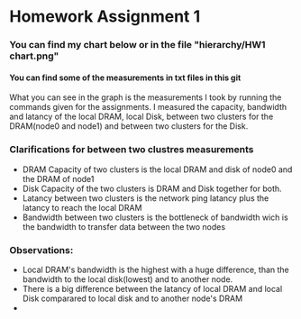 # Homework Assignment 1

### You can find my chart below or in the file "hierarchy/HW1 chart.png"
#### You can find some of the measurements in txt files in this git

What you can see in the graph is the measurements I took by running the commands given for the assignments.
I measured the capacity, bandwidth and latancy of the local DRAM, local Disk, between two clusters for the DRAM(node0 and node1) and between two clusters for the Disk.

### Clarifications for between two clustres measurements
- DRAM Capacity of two clusters is the local DRAM and disk of node0 and the DRAM of node1
- Disk Capacity of the two clusters is DRAM and Disk together for both.
- Latancy between two clusters is the network ping latancy plus the latancy to reach the local DRAM
- Bandwidth between two clusters is the bottleneck of bandwidth wich is the bandwidth to transfer data between the two nodes

### Observations:
- Local DRAM's bandwidth is the highest with a huge difference, than the bandwidth to the local disk(lowest) and to another node.
- There is a big difference between the latancy of local DRAM and local Disk comparared to local disk and to another node's DRAM
- 
